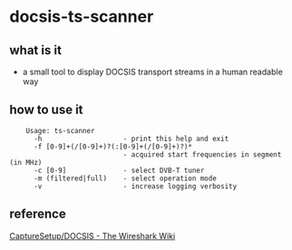 docsis-ts-scanner
=================

what is it
----------

- a small tool to display DOCSIS transport streams in a human readable way

how to use it
-------------

        Usage: ts-scanner
          -h                    - print this help and exit
          -f [0-9]+(/[0-9]+)?(:[0-9]+(/[0-9]+)?)*
                                - acquired start frequencies in segment (in MHz)
          -c [0-9]              - select DVB-T tuner
          -m (filtered|full)    - select operation mode
          -v                    - increase logging verbosity

reference
---------

[CaptureSetup/DOCSIS - The Wireshark Wiki](https://wiki.wireshark.org/CaptureSetup/DOCSIS)

